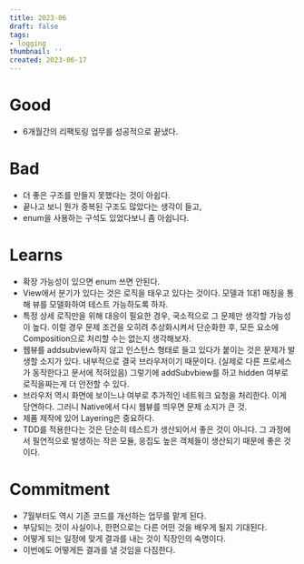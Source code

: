 ```yaml
---
title: 2023-06
draft: false
tags:
- logging
thumbnail: ''
created: 2023-06-17
---
```


# Good

* 6개월간의 리팩토링 업무를 성공적으로 끝냈다.

# Bad

* 더 좋은 구조를 만들지 못했다는 것이 아쉽다.
* 끝나고 보니 뭔가 중복된 구조도 많았다는 생각이 들고,
* enum을 사용하는 구석도 있었다보니 좀 아쉽니다.

# Learns

* 확장 가능성이 있으면 enum 쓰면 안된다.
* View에서 분기가 있다는 것은 로직을 태우고 있다는 것이다. 모델과 1대1 매칭을 통해 뷰를 모델화하여 테스트 가능하도록 하자.
* 특정 상세 로직만을 위해 대응이 필요한 경우, 국소적으로 그 문제만 생각할 가능성이 높다. 이럴 경우 문제 조건을 오히려 추상화시켜서 단순화한 후, 모든 요소에 Composition으로 처리할 수는 없는지 생각해보자.
* 웹뷰를 addsubview하지 않고 인스턴스 형태로 들고 있다가 붙이는 것은 문제가 발생할 소지가 있다. 내부적으로 결국 브라우저이기 때문이다. (실제로 다른 프로세스가 동작한다고 문서에 적혀있음) 그렇기에 addSubvbiew를 하고 hidden 여부로 로직을짜는게 더 안전할 수 있다.
* 브라우저 역시 화면에 보이느냐 여부로 추가적인 네트워크 요청을 처리한다. 이게 당연하다. 그러니 Native에서 다시 웹뷰를 띄우면 문제 소지가 큰 것.
* 제품 제작에 있어 Layering은 중요하다.
* TDD를 적용한다는 것은 단순히 테스트가 생산되어서 좋은 것이 아니다. 그 과정에서 필연적으로 발생하는 작은 모듈, 응집도 높은 객체들이 생산되기 때문에 좋은 것이다.

# Commitment

* 7월부터도 역시 기존 코드를 개선하는 업무를 맡게 된다.
* 부담되는 것이 사실이나, 한편으로는 다른 어떤 것을 배우게 될지 기대된다.
* 어떻게 되는 일정에 맞게 결과를 내는 것이 직장인의 숙명이다.
* 이번에도 어떻게든 결과를 낼 것임을 다짐한다.
